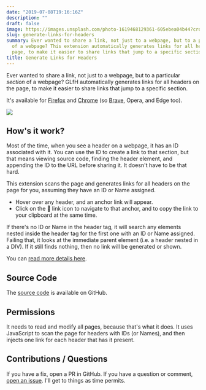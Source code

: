 ```yaml
---
date: "2019-07-08T19:16:16Z"
description: ""
draft: false
image: https://images.unsplash.com/photo-1619468129361-605ebea04b44?crop=entropy&cs=tinysrgb&fit=max&fm=jpg&ixid=MnwxMTc3M3wwfDF8c2VhcmNofDMzfHxwaW5zfGVufDB8fHx8MTYzNDA0NjgyOQ&ixlib=rb-1.2.1&q=80&w=2000
slug: generate-links-for-headers
summary: Ever wanted to share a link, not just to a webpage, but to a particular section
  of a webpage? This extension automatically generates links for all headers on the
  page, to make it easier to share links that jump to a specific section.
title: Generate Links for Headers
---
```

Ever wanted to share a link, not just to a webpage, but to a particular _section_ of a webpage? GLfH automatically generates links for all headers on the page, to make it easier to share links that jump to a specific section.

It's available for [Firefox](https://addons.mozilla.org/en-US/firefox/addon/generate-links-for-headers/) and [Chrome](https://chrome.google.com/webstore/detail/generate-links-for-header/dckfkngmahjdokkkmconmfjdmicjcmgf) (so [Brave](https://support.brave.com/hc/en-us/articles/360017909112-How-can-I-add-extensions-to-Brave-), Opera, and Edge too).

![](https://grantwinney.com/content/images/2022/03/image.png)

## How's it work?

Most of the time, when you see a header on a webpage, it has an ID associated with it. You can use the ID to create a link to that section, but that means viewing source code, finding the header element, and appending the ID to the URL before sharing it. It doesn't have to be that hard.

This extension scans the page and generates links for all headers on the page for you, assuming they have an ID or Name assigned.

- Hover over any header, and an anchor link will appear.
- Click on the 🔗 link icon to navigate to that anchor, and to copy the link to your clipboard at the same time.

If there's no ID or Name in the header tag, it will search any elements nested inside the header tag for the first one with an ID or Name assigned. Failing that, it looks at the immediate parent element (i.e. a header nested in a DIV). If it still finds nothing, then no link will be generated or shown.

You can [read more details here](https://grantwinney.com/automatically-adding-links-next-to-all-headers-on-the-page-a-chrome-extension/).

## Source Code

The [source code](https://github.com/grantwinney/generate-links-for-headers-in-chrome) is available on GitHub.

## Permissions

It needs to read and modify all pages, because that's what it does. It uses JavaScript to scan the page for headers with IDs (or Names), and then injects one link for each header that has it present.

## Contributions / Questions

If you have a fix, open a PR in GitHub. If you have a question or comment, [open an issue](https://github.com/grantwinney/generate-links-for-headers-in-chrome/issues/new). I'll get to things as time permits.